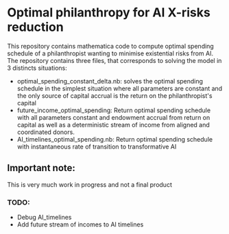 # Optimal philanthropy for AI X-risks reduction
This repository contains mathematica code to compute optimal spending schedule of a philanthropist wanting to minimise existential risks from AI.
The repository contains three files, that corresponds to solving the model in 3 distincts situations:
* optimal_spending_constant_delta.nb: solves the optimal spending schedule in the simplest situation where all parameters are constant and the only source of
capital accrual is the return on the philanthropist's capital
* future_income_optimal_spending: Return optimal spending schedule with all parameters constant and endowment accrual from return on capital as well as a
deterministic stream of income from aligned and coordinated donors.
* AI_timelines_optimal_spending.nb: Return optimal spending schedule with instantaneous rate of transition to transformative AI 
## Important note: 
This is very much work in progress and not a final product
### TODO:
* Debug AI_timelines
* Add future stream of incomes to AI timelines
